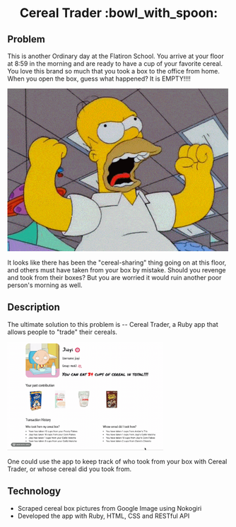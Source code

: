<h1 align="middle"> Cereal Trader :bowl_with_spoon:</h1>

## Problem 
This is another Ordinary day at the Flatiron School. You arrive at your floor at 8:59 in the morning and are ready to have a cup of your favorite cereal. You love this brand so much that you took a box to the office from home. When you open the box, guess what happened? It is EMPTY!!!! 
<p >
  <img src="app/assets/images/angry-homer-simpson-icegif.gif" >
</p>
It looks like there has been the "cereal-sharing" thing going on at this floor, and others must have taken from your box by mistake. Should you revenge and took from their boxes? But you are worried it would ruin another poor person's morning as well. 

## Description
The ultimate solution to this problem is -- Cereal Trader,  a Ruby app that allows people to "trade" their cereals.
<p>
  <img src="app/assets/images/cereal-ss.gif" width="70%" >
</p>

One could use the app to keep track of who took from your box with Cereal Trader, or whose cereal did you took from. 

## Technology
* Scraped cereal box pictures from Google Image using Nokogiri
* Developed the app with Ruby, HTML, CSS and RESTful API
